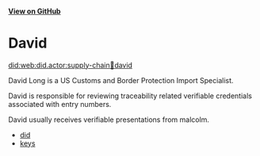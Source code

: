 #### [View on GitHub](https://github.com/w3c-ccg/did.actor/tree/master/supply-chain/customs/david/)

# David

[did:web:did.actor:supply-chain:customs:david](https://did-web.web.app/api/v1/identifiers/did:web:did.actor:supply-chain:customs:david)

David Long is a US Customs and Border Protection Import Specialist.

David is responsible for reviewing traceability related verifiable credentials associated with entry numbers.

David usually receives verifiable presentations from malcolm.

- [did](./did.json)
- [keys](./keys.json)
